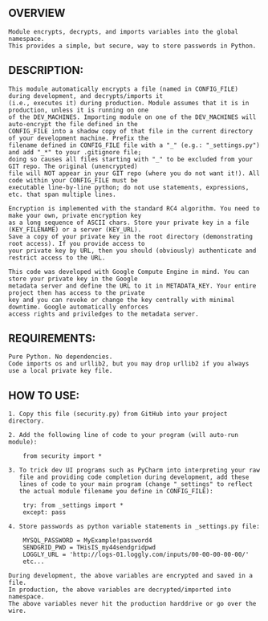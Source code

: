 OVERVIEW
--------

    Module encrypts, decrypts, and imports variables into the global namespace.
    This provides a simple, but secure, way to store passwords in Python.


DESCRIPTION:
------------

    This module automatically encrypts a file (named in CONFIG_FILE) during development, and decrypts/imports it 
    (i.e., executes it) during production. Module assumes that it is in production, unless it is running on one 
    of the DEV_MACHINES. Importing module on one of the DEV_MACHINES will auto-encrypt the file defined in the 
    CONFIG_FILE into a shadow copy of that file in the current directory of your development machine. Prefix the
    filename defined in CONFIG_FILE file with a "_" (e.g.: "_settings.py") and add "_*" to your .gitignore file; 
    doing so causes all files starting with "_" to be excluded from your GIT repo. The original (unencrypted)
    file will NOT appear in your GIT repo (where you do not want it!). All code within your CONFIG_FILE must be 
    executable line-by-line python; do not use statements, expressions, etc. that span multiple lines.

    Encryption is implemented with the standard RC4 algorithm. You need to make your own, private encryption key 
    as a long sequence of ASCII chars. Store your private key in a file (KEY_FILENAME) or a server (KEY_URL).
    Save a copy of your private key in the root directory (demonstrating root access). If you provide access to 
    your private key by URL, then you should (obviously) authenticate and restrict access to the URL.

    This code was developed with Google Compute Engine in mind. You can store your private key in the Google 
    metadata server and define the URL to it in METADATA_KEY. Your entire project then has access to the private 
    key and you can revoke or change the key centrally with minimal downtime. Google automatically enforces 
    access rights and priviledges to the metadata server.


REQUIREMENTS:
-------------

    Pure Python. No dependencies. 
    Code imports os and urllib2, but you may drop urllib2 if you always use a local private key file. 

HOW TO USE:
-----------

    1. Copy this file (security.py) from GitHub into your project directory.  

    2. Add the following line of code to your program (will auto-run module):  

        from security import *  

    3. To trick dev UI programs such as PyCharm into interpreting your raw
       file and providing code completion during development, add these
       lines of code to your main program (change "_settings" to reflect
       the actual module filename you define in CONFIG_FILE):

        try: from _settings import *  
        except: pass  

    4. Store passwords as python variable statements in _settings.py file:

        MYSQL_PASSWORD = MyExample!password4  
        SENDGRID_PWD = THisIS_my44sendgridpwd  
        LOGGLY_URL = 'http://logs-01.loggly.com/inputs/00-00-00-00-00/'  
        etc...  

    During development, the above variables are encrypted and saved in a file.
    In production, the above variables are decrypted/imported into namespace.
    The above variables never hit the production harddrive or go over the wire.
